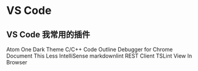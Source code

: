 # VS Code

## VS Code 我常用的插件

Atom One Dark Theme
C/C++
Code Outline
Debugger for Chrome
Document This
Less IntelliSense
markdownlint
REST Client
TSLint
View In Browser